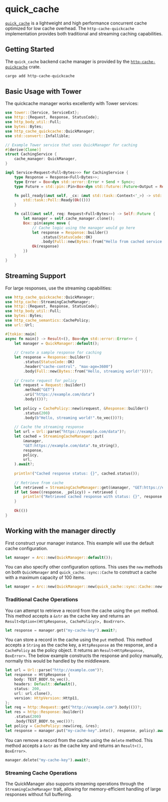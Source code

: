 # quick_cache

[`quick_cache`](https://github.com/arthurprs/quick-cache) is a lightweight and high performance concurrent cache optimized for low cache overhead. The `http-cache-quickcache` implementation provides both traditional and streaming caching capabilities.

## Getting Started

The `quick_cache` backend cache manager is provided by the [`http-cache-quickcache`](https://github.com/06chaynes/http-cache/tree/main/http-cache-quickcache) crate.

```sh
cargo add http-cache-quickcache
```

## Basic Usage with Tower

The quickcache manager works excellently with Tower services:

```rust
use tower::{Service, ServiceExt};
use http::{Request, Response, StatusCode};
use http_body_util::Full;
use bytes::Bytes;
use http_cache_quickcache::QuickManager;
use std::convert::Infallible;

// Example Tower service that uses QuickManager for caching
#[derive(Clone)]
struct CachingService {
    cache_manager: QuickManager,
}

impl Service<Request<Full<Bytes>>> for CachingService {
    type Response = Response<Full<Bytes>>;
    type Error = Box<dyn std::error::Error + Send + Sync>;
    type Future = std::pin::Pin<Box<dyn std::future::Future<Output = Result<Self::Response, Self::Error>> + Send>>;

    fn poll_ready(&mut self, _cx: &mut std::task::Context<'_>) -> std::task::Poll<Result<(), Self::Error>> {
        std::task::Poll::Ready(Ok(()))
    }

    fn call(&mut self, req: Request<Full<Bytes>>) -> Self::Future {
        let manager = self.cache_manager.clone();
        Box::pin(async move {
            // Cache logic using the manager would go here
            let response = Response::builder()
                .status(StatusCode::OK)
                .body(Full::new(Bytes::from("Hello from cached service!")))?;
            Ok(response)
        })
    }
}
```

## Streaming Support

For large responses, use the streaming capabilities:

```rust
use http_cache_quickcache::QuickManager;
use http_cache::StreamingCacheManager;
use http::{Request, Response, StatusCode};
use http_body_util::Full;
use bytes::Bytes;
use http_cache_semantics::CachePolicy;
use url::Url;

#[tokio::main]
async fn main() -> Result<(), Box<dyn std::error::Error>> {
    let manager = QuickManager::default();
    
    // Create a sample response for caching
    let response = Response::builder()
        .status(StatusCode::OK)
        .header("cache-control", "max-age=3600")
        .body(Full::new(Bytes::from("Hello, streaming world!")))?;
    
    // Create request for policy
    let request = Request::builder()
        .method("GET")
        .uri("https://example.com/data")
        .body(())?;
    
    let policy = CachePolicy::new(&request, &Response::builder()
        .status(200)
        .body(b"Hello, streaming world!".to_vec())?);
    
    // Cache the streaming response
    let url = Url::parse("https://example.com/data")?;
    let cached = StreamingCacheManager::put(
        &manager,
        "GET:https://example.com/data".to_string(),
        response,
        policy,
        url,
    ).await?;
    
    println!("Cached response status: {}", cached.status());
    
    // Retrieve from cache
    let retrieved = StreamingCacheManager::get(&manager, "GET:https://example.com/data").await?;
    if let Some((response, _policy)) = retrieved {
        println!("Retrieved cached response with status: {}", response.status());
    }
    
    Ok(())
}
```

## Working with the manager directly

First construct your manager instance. This example will use the default cache configuration.

```rust
let manager = Arc::new(QuickManager::default());
```

You can also specify other configuration options. This uses the `new` methods on both `QuickManager` and `quick_cache::sync::Cache` to construct a cache with a maximum capacity of 100 items.

```rust
let manager = Arc::new(QuickManager::new(quick_cache::sync::Cache::new(100)));
```

### Traditional Cache Operations

You can attempt to retrieve a record from the cache using the `get` method. This method accepts a `&str` as the cache key and returns an `Result<Option<(HttpResponse, CachePolicy)>, BoxError>`.

```rust
let response = manager.get("my-cache-key").await?;
```

You can store a record in the cache using the `put` method. This method accepts a `String` as the cache key, a `HttpResponse` as the response, and a `CachePolicy` as the policy object. It returns an `Result<HttpResponse, BoxError>`. The below example constructs the response and policy manually, normally this would be handled by the middleware.

```rust
let url = Url::parse("http://example.com")?;
let response = HttpResponse {
    body: TEST_BODY.to_vec(),
    headers: Default::default(),
    status: 200,
    url: url.clone(),
    version: HttpVersion::Http11,
};
let req = http::Request::get("http://example.com").body(())?;
let res = http::Response::builder()
    .status(200)
    .body(TEST_BODY.to_vec())?;
let policy = CachePolicy::new(&req, &res);
let response = manager.put("my-cache-key".into(), response, policy).await?;
```

You can remove a record from the cache using the `delete` method. This method accepts a `&str` as the cache key and returns an `Result<(), BoxError>`.

```rust
manager.delete("my-cache-key").await?;
```

### Streaming Cache Operations  

The QuickManager also supports streaming operations through the `StreamingCacheManager` trait, allowing for memory-efficient handling of large responses without full buffering.
